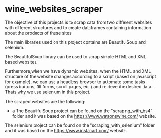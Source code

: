 # wine_websites_scraper
The objective of this projects is to scrap data from two different websites with different structures and to create dataframes containing information about the products of these sites.

The main libraries used on this project contains are BeautifulSoup and selenium.

The BeautifulSoup library can be used to scrap simple HTML and XML based websites. 

Furthermore,when we have dynamic websites, when the HTML and XML structure of the website changes according to a script (based on javascript for example), we can use a headless browser to automate some tasks (press buttons, fill forms, scroll pages, etc.) and retrieve the desired data. Thats why we use selenium in this project.

The scraped websites are the following:

- a
The BeautifulSoup project can be found on the "scraping_with_bs4" folder and it was 
based on the https://www.watsonswine.com/ website.

The selenium project can be found on the "scraping_with_selenium" folder and it was
based on the https://www.instacart.com/ website.


